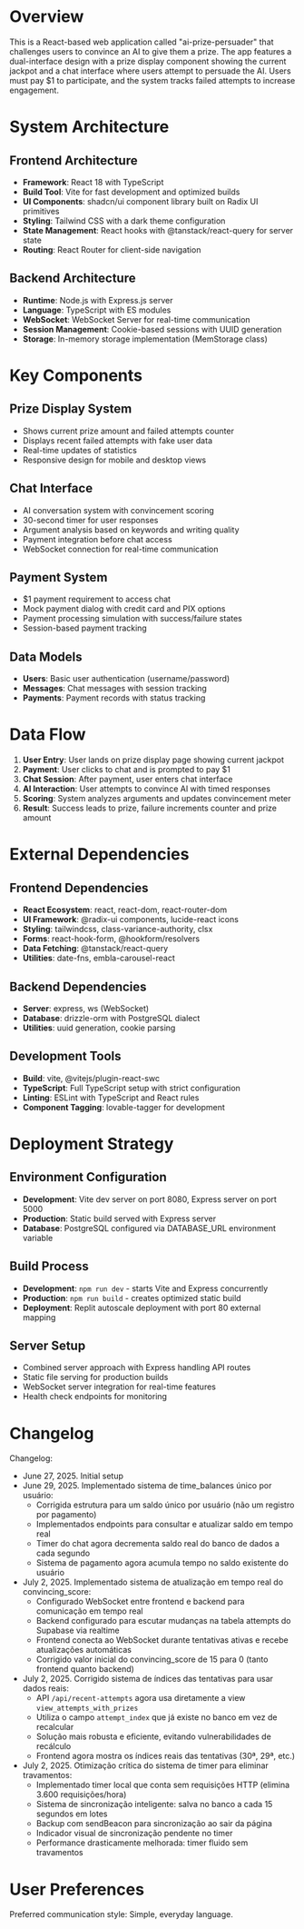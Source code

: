 # Overview

This is a React-based web application called "ai-prize-persuader" that challenges users to convince an AI to give them a prize. The app features a dual-interface design with a prize display component showing the current jackpot and a chat interface where users attempt to persuade the AI. Users must pay $1 to participate, and the system tracks failed attempts to increase engagement.

# System Architecture

## Frontend Architecture
- **Framework**: React 18 with TypeScript
- **Build Tool**: Vite for fast development and optimized builds
- **UI Components**: shadcn/ui component library built on Radix UI primitives
- **Styling**: Tailwind CSS with a dark theme configuration
- **State Management**: React hooks with @tanstack/react-query for server state
- **Routing**: React Router for client-side navigation

## Backend Architecture
- **Runtime**: Node.js with Express.js server
- **Language**: TypeScript with ES modules
- **WebSocket**: WebSocket Server for real-time communication
- **Session Management**: Cookie-based sessions with UUID generation
- **Storage**: In-memory storage implementation (MemStorage class)

# Key Components

## Prize Display System
- Shows current prize amount and failed attempts counter
- Displays recent failed attempts with fake user data
- Real-time updates of statistics
- Responsive design for mobile and desktop views

## Chat Interface
- AI conversation system with convincement scoring
- 30-second timer for user responses
- Argument analysis based on keywords and writing quality
- Payment integration before chat access
- WebSocket connection for real-time communication

## Payment System
- $1 payment requirement to access chat
- Mock payment dialog with credit card and PIX options
- Payment processing simulation with success/failure states
- Session-based payment tracking

## Data Models
- **Users**: Basic user authentication (username/password)
- **Messages**: Chat messages with session tracking
- **Payments**: Payment records with status tracking

# Data Flow

1. **User Entry**: User lands on prize display page showing current jackpot
2. **Payment**: User clicks to chat and is prompted to pay $1
3. **Chat Session**: After payment, user enters chat interface
4. **AI Interaction**: User attempts to convince AI with timed responses
5. **Scoring**: System analyzes arguments and updates convincement meter
6. **Result**: Success leads to prize, failure increments counter and prize amount

# External Dependencies

## Frontend Dependencies
- **React Ecosystem**: react, react-dom, react-router-dom
- **UI Framework**: @radix-ui components, lucide-react icons
- **Styling**: tailwindcss, class-variance-authority, clsx
- **Forms**: react-hook-form, @hookform/resolvers
- **Data Fetching**: @tanstack/react-query
- **Utilities**: date-fns, embla-carousel-react

## Backend Dependencies
- **Server**: express, ws (WebSocket)
- **Database**: drizzle-orm with PostgreSQL dialect
- **Utilities**: uuid generation, cookie parsing

## Development Tools
- **Build**: vite, @vitejs/plugin-react-swc
- **TypeScript**: Full TypeScript setup with strict configuration
- **Linting**: ESLint with TypeScript and React rules
- **Component Tagging**: lovable-tagger for development

# Deployment Strategy

## Environment Configuration
- **Development**: Vite dev server on port 8080, Express server on port 5000
- **Production**: Static build served with Express server
- **Database**: PostgreSQL configured via DATABASE_URL environment variable

## Build Process
- **Development**: `npm run dev` - starts Vite and Express concurrently
- **Production**: `npm run build` - creates optimized static build
- **Deployment**: Replit autoscale deployment with port 80 external mapping

## Server Setup
- Combined server approach with Express handling API routes
- Static file serving for production builds
- WebSocket server integration for real-time features
- Health check endpoints for monitoring

# Changelog

Changelog:
- June 27, 2025. Initial setup
- June 29, 2025. Implementado sistema de time_balances único por usuário:
  * Corrigida estrutura para um saldo único por usuário (não um registro por pagamento)
  * Implementados endpoints para consultar e atualizar saldo em tempo real
  * Timer do chat agora decrementa saldo real do banco de dados a cada segundo
  * Sistema de pagamento agora acumula tempo no saldo existente do usuário
- July 2, 2025. Implementado sistema de atualização em tempo real do convincing_score:
  * Configurado WebSocket entre frontend e backend para comunicação em tempo real
  * Backend configurado para escutar mudanças na tabela attempts do Supabase via realtime
  * Frontend conecta ao WebSocket durante tentativas ativas e recebe atualizações automáticas
  * Corrigido valor inicial do convincing_score de 15 para 0 (tanto frontend quanto backend)
- July 2, 2025. Corrigido sistema de índices das tentativas para usar dados reais:
  * API `/api/recent-attempts` agora usa diretamente a view `view_attempts_with_prizes`
  * Utiliza o campo `attempt_index` que já existe no banco em vez de recalcular
  * Solução mais robusta e eficiente, evitando vulnerabilidades de recálculo
  * Frontend agora mostra os índices reais das tentativas (30ª, 29ª, etc.)
- July 2, 2025. Otimização crítica do sistema de timer para eliminar travamentos:
  * Implementado timer local que conta sem requisições HTTP (elimina 3.600 requisições/hora)
  * Sistema de sincronização inteligente: salva no banco a cada 15 segundos em lotes
  * Backup com sendBeacon para sincronização ao sair da página
  * Indicador visual de sincronização pendente no timer
  * Performance drasticamente melhorada: timer fluido sem travamentos

# User Preferences

Preferred communication style: Simple, everyday language.